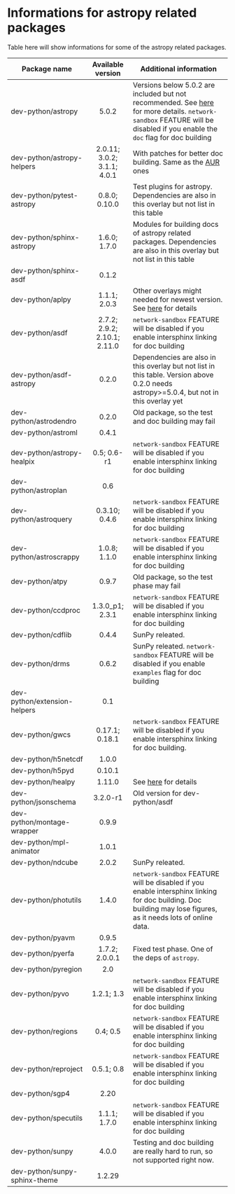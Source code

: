 # Informations for astropy related packages
Table here will show informations for some of the astropy related packages.

Package name | Available version | Additional information
------------ | :---------------: | ----------------------
dev-python/astropy            | 5.0.2                        | Versions below 5.0.2 are included but not recommended. See [here](https://github.com/Universebenzene/benzene-overlay/tree/master/dev-python/astropy#note-for-astropy) for more details. `network-sandbox` FEATURE will be disabled if you enable the `doc` flag for doc building
dev-python/astropy-helpers    | 2.0.11; 3.0.2; 3.1.1; 4.0.1  | With patches for better doc building. Same as the [AUR](https://aur.archlinux.org/packages/python-astropy-helpers/) ones
dev-python/pytest-astropy     | 0.8.0; 0.10.0                | Test plugins for astropy. Dependencies are also in this overlay but not list in this table
dev-python/sphinx-astropy     | 1.6.0; 1.7.0                 | Modules for building docs of astropy related packages. Dependencies are also in this overlay but not list in this table
dev-python/sphinx-asdf        | 0.1.2                        |
dev-python/aplpy              | 1.1.1; 2.0.3                 | Other overlays might needed for newest version. See [here](https://github.com/Universebenzene/benzene-overlay/tree/master/dev-python/aplpy#note-for-aplpy) for details
dev-python/asdf               | 2.7.2; 2.9.2; 2.10.1; 2.11.0 | `network-sandbox` FEATURE will be disabled if you enable intersphinx linking for doc building
dev-python/asdf-astropy       | 0.2.0                        | Dependencies are also in this overlay but not list in this table. Version above 0.2.0 needs astropy>=5.0.4, but not in this overlay yet
dev-python/astrodendro        | 0.2.0                        | Old package, so the test and doc building may fail
dev-python/astroml            | 0.4.1                        |
dev-python/astropy-healpix    | 0.5; 0.6-r1                  | `network-sandbox` FEATURE will be disabled if you enable intersphinx linking for doc building
dev-python/astroplan          | 0.6                          |
dev-python/astroquery         | 0.3.10; 0.4.6                | `network-sandbox` FEATURE will be disabled if you enable intersphinx linking for doc building
dev-python/astroscrappy       | 1.0.8; 1.1.0                 | `network-sandbox` FEATURE will be disabled if you enable intersphinx linking for doc building
dev-python/atpy               | 0.9.7                        | Old package, so the test phase may fail
dev-python/ccdproc            | 1.3.0\_p1; 2.3.1             | `network-sandbox` FEATURE will be disabled if you enable intersphinx linking for doc building
dev-python/cdflib             | 0.4.4                        | SunPy releated.
dev-python/drms               | 0.6.2                        | SunPy releated. `network-sandbox` FEATURE will be disabled if you enable `examples` flag for doc building
dev-python/extension-helpers  | 0.1                          |
dev-python/gwcs               | 0.17.1; 0.18.1               | `network-sandbox` FEATURE will be disabled if you enable intersphinx linking for doc building.
dev-python/h5netcdf           | 1.0.0                        |
dev-python/h5pyd              | 0.10.1                       |
dev-python/healpy             | 1.11.0                       | See [here](https://github.com/Universebenzene/benzene-overlay/tree/master/dev-python/healpy#note-for-healpy) for details
dev-python/jsonschema         | 3.2.0-r1                     | Old version for dev-python/asdf
dev-python/montage-wrapper    | 0.9.9                        |
dev-python/mpl-animator       | 1.0.1                        |
dev-python/ndcube             | 2.0.2                        | SunPy releated.
dev-python/photutils          | 1.4.0                        | `network-sandbox` FEATURE will be disabled if you enable intersphinx linking for doc building. Doc building may lose figures, as it needs lots of online data.
dev-python/pyavm              | 0.9.5                        |
dev-python/pyerfa             | 1.7.2; 2.0.0.1               | Fixed test phase. One of the deps of `astropy`.
dev-python/pyregion           | 2.0                          |
dev-python/pyvo               | 1.2.1; 1.3                   | `network-sandbox` FEATURE will be disabled if you enable intersphinx linking for doc building
dev-python/regions            | 0.4; 0.5                     | `network-sandbox` FEATURE will be disabled if you enable intersphinx linking for doc building
dev-python/reproject          | 0.5.1; 0.8                   | `network-sandbox` FEATURE will be disabled if you enable intersphinx linking for doc building
dev-python/sgp4               | 2.20                         |
dev-python/specutils          | 1.1.1; 1.7.0                 | `network-sandbox` FEATURE will be disabled if you enable intersphinx linking for doc building
dev-python/sunpy              | 4.0.0                        | Testing and doc building are really hard to run, so not supported right now.
dev-python/sunpy-sphinx-theme | 1.2.29                       |
